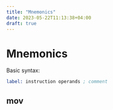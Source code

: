 ```yaml
---
title: "Mnemonics"
date: 2023-05-22T11:13:38+04:00
draft: true
---
```


# Mnemonics

Basic syntax:

```asm
label: instruction operands ; comment
```

## mov
